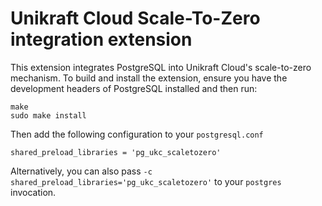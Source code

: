 # Unikraft Cloud Scale-To-Zero integration extension

This extension integrates PostgreSQL into Unikraft Cloud's scale-to-zero mechanism.
To build and install the extension, ensure you have the development headers of PostgreSQL installed and then run:
```
make
sudo make install
```

Then add the following configuration to your `postgresql.conf`
```
shared_preload_libraries = 'pg_ukc_scaletozero'
```

Alternatively, you can also pass `-c shared_preload_libraries='pg_ukc_scaletozero'` to your `postgres` invocation.

